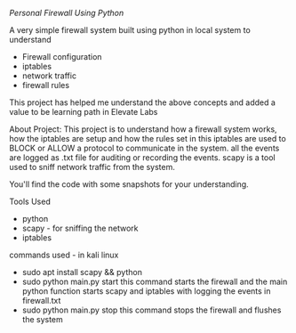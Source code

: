 *Personal Firewall Using Python*

A very simple firewall system built using python in local system to understand

* Firewall configuration
* iptables
* network traffic
* firewall rules

This project has helped me understand the above concepts and added a value to be learning path in Elevate Labs

About Project:
This project is to understand how a firewall system works, how the iptables are setup and how the rules set in this iptables are used to BLOCK or ALLOW a protocol to communicate in the system. all the events are logged as .txt file for auditing or recording the events. scapy is a tool used to sniff network traffic from the system.

You'll find the code with some snapshots for your understanding.

Tools Used
* python
* scapy - for sniffing the network
* iptables

commands used - in kali linux

* sudo apt install scapy && python
* sudo python main.py start
       this command starts the firewall and the main python function starts scapy and iptables with logging the events in firewall.txt
* sudo python main.py stop
       this command stops the firewall and flushes the system
